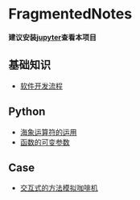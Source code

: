 # FragmentedNotes

**建议安装[jupyter](https://jupyter.org/install)查看本项目**

## 基础知识
- [软件开发流程](base/waterfall_xp_scrum_devops.ipynb)

## Python
- [海象运算符的运用]("python/assignment_expresions.ipynb")
- [函数的可变参数]("python/args_kwargs.ipynb")

## Case
- [交互式的方法模拟咖啡机]("case/coffee_machine/")

